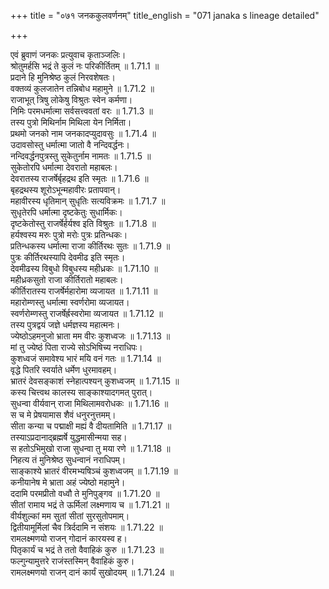 +++
title = "०७१ जनककुलवर्णनम्"
title_english = "071 janaka s lineage detailed"

+++

एवं ब्रुवाणं जनकः प्रत्युवाच कृताञ्जलिः।  
श्रोतुमर्हसि भद्रं ते कुलं नः परिकीर्तितम् ॥ 1.71.1 ॥   
प्रदाने हि मुनिश्रेष्ठ कुलं निरवशेषतः।  
वक्तव्यं कुलजातेन तन्निबोध महामुने ॥ 1.71.2 ॥   
राजाभूत् त्रिषु लोकेषु विश्रुतः स्वेन कर्मणा।  
निमिः परमधर्मात्मा सर्वसत्त्ववतां वरः ॥ 1.71.3 ॥   
तस्य पुत्रो मिथिर्नाम मिथिला येन निर्मिता।  
प्रथमो जनको नाम जनकादप्युदावसुः ॥ 1.71.4 ॥   
उदावसोस्तु धर्मात्मा जातो वै नन्दिवर्द्धनः।  
नन्दिवर्द्धनपुत्रस्तु सुकेतुर्नाम नामतः ॥ 1.71.5 ॥   
सुकेतोरपि धर्मात्मा देवरातो महाबलः।  
देवरातस्य राजर्षेर्बृहद्रथ इति स्मृतः ॥ 1.71.6 ॥   
बृहद्रथस्य शूरोऽभून्महावीरः प्रतापवान्।  
महावीरस्य धृतिमान् सुधृतिः सत्यविक्रमः ॥ 1.71.7 ॥   
सुधृतेरपि धर्मात्मा दृष्टकेतुः सुधार्मिकः।  
दृष्टकेतोस्तु राजर्षेर्हर्यश्व इति विश्रुतः ॥ 1.71.8 ॥   
हर्यश्वस्य मरुः पुत्रो मरोः पुत्रः प्रतिन्धकः।  
प्रतिन्धकस्य धर्मात्मा राजा कीर्तिरथः सुतः ॥ 1.71.9 ॥   
पुत्रः कीर्तिरथस्यापि देवमीढ इति स्मृतः।  
देवमीढस्य विबुधो विबुधस्य महीध्रकः ॥ 1.71.10 ॥   
महीध्रकसुतो राजा कीर्तिरातो महाबलः।  
कीर्तिरातस्य राजर्षेर्महारोमा व्यजायत ॥ 1.71.11 ॥   
महारोम्णस्तु धर्मात्मा स्वर्णरोमा व्यजायत।  
स्वर्णरोम्णस्तु राजर्षेर्ह्रस्वरोमा व्यजायत ॥ 1.71.12 ॥   
तस्य पुत्रद्वयं जज्ञे धर्मज्ञस्य महात्मनः।  
ज्येष्ठोऽहमनुजो भ्राता मम वीरः कुशध्वजः ॥ 1.71.13 ॥   
मां तु ज्येष्ठं पिता राज्ये सोऽभिषिच्य नराधिपः।  
कुशध्वजं समावेश्य भारं मयि वनं गतः ॥ 1.71.14 ॥   
वृद्धे पितरि स्वर्याते धर्मेण धुरमावहम्।  
भ्रातरं देवसङ्काशं स्नेहात्पश्यन् कुशध्वजम् ॥ 1.71.15 ॥   
कस्य चित्त्वथ कालस्य साङ्काश्यादगमत् पुरात्।  
सुधन्वा वीर्यवान् राजा मिथिलामवरोधकः ॥ 1.71.16 ॥   
स च मे प्रेषयामास शैवं धनुरनुत्तमम्।  
सीता कन्या च पद्माक्षी मह्यं वै दीयतामिति ॥ 1.71.17 ॥   
तस्याऽप्रदानाद्ब्रह्मर्षे युद्धमासीन्मया सह।  
स हतोऽभिमुखो राजा सुधन्वा तु मया रणे ॥ 1.71.18 ॥   
निहत्य तं मुनिश्रेष्ठ सुधन्वानं नराधिपम्।  
साङ्काश्ये भ्रातरं वीरमभ्यषिञ्चं कुशध्वजम् ॥ 1.71.19 ॥   
कनीयानेष मे भ्राता अहं ज्येष्ठो महामुने।  
ददामि परमप्रीतो वध्वौ ते मुनिपुङ्गव ॥ 1.71.20 ॥   
सीतां रामाय भद्रं ते ऊर्मिलां लक्ष्मणाय च ॥ 1.71.21 ॥   
वीर्यशुल्कां मम सुतां सीतां सुरसुतोपमाम्।  
द्वितीयामूर्मिलां चैव त्रिर्ददामि न संशयः ॥ 1.71.22 ॥   
रामलक्ष्मणयो राजन् गोदानं कारयस्व ह।  
पितृकार्यं च भद्रं ते ततो वैवाहिकं कुरु ॥ 1.71.23 ॥   
फल्गुन्यामुत्तरे राजंस्तस्मिन् वैवाहिकं कुरु।  
रामलक्ष्मणयो राजन् दानं कार्यं सुखोदयम् ॥ 1.71.24 ॥   
